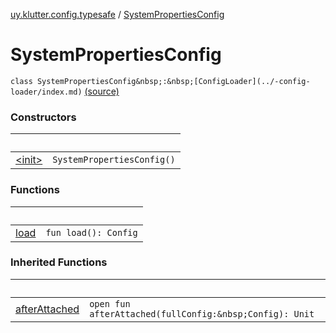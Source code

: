 [uy.klutter.config.typesafe](../index.md) / [SystemPropertiesConfig](.)


# SystemPropertiesConfig
`class SystemPropertiesConfig&nbsp;:&nbsp;[ConfigLoader](../-config-loader/index.md)` [(source)](https://github.com/kohesive/klutter/blob/master/config-typesafe-jdk6/src/main/kotlin/uy/klutter/config/typesafe/ConfigLoading.kt#L79)



### Constructors

|&nbsp;|&nbsp;|
|---|---|
| [&lt;init&gt;](-init-.md) | `SystemPropertiesConfig()` |

### Functions

|&nbsp;|&nbsp;|
|---|---|
| [load](load.md) | `fun load(): Config` |

### Inherited Functions

|&nbsp;|&nbsp;|
|---|---|
| [afterAttached](../-config-loader/after-attached.md) | `open fun afterAttached(fullConfig:&nbsp;Config): Unit` |
